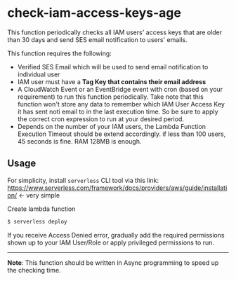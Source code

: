 # check-iam-access-keys-age

This function periodically checks all IAM users' access keys that are older than 30 days and send SES email notification to users' emails. 

This function requires the following:
- Verified SES Email which will be used to send email notification to individual user
- IAM user must have a **Tag Key that contains their email address**
- A CloudWatch Event or an EventBridge event with cron (based on your requirement) to run this function periodically. Take note that this function won't store any data to remember which IAM User Access Key it has sent noti email to in the last execution time. So be sure to apply the correct cron expression to run at your desired period. 
- Depends on the number of your IAM users, the Lambda Function Execution Timeout should be extend accordingly. if less than 100 users, 45 seconds is fine. RAM 128MB is enough. 

## Usage

For simplicity, install `serverless` CLI tool via this link: https://www.serverless.com/framework/docs/providers/aws/guide/installation/ <- very simple

Create lambda function

```sh
$ serverless deploy
```

If you receive Access Denied error, gradually add the required permissions shown up to your IAM User/Role or apply privileged permissions to run. 

---

**Note**: This function should be written in Async programming to speed up the checking time.